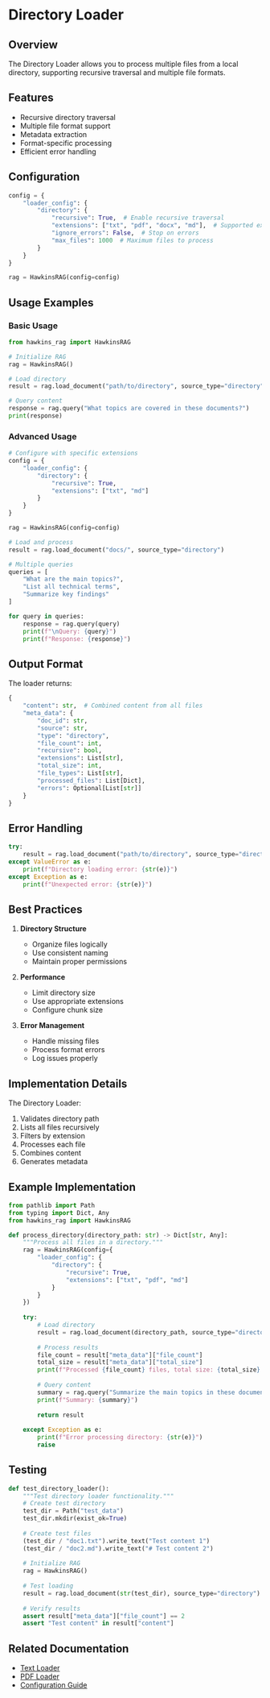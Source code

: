 # Directory Loader

## Overview
The Directory Loader allows you to process multiple files from a local directory, supporting recursive traversal and multiple file formats.

## Features
- Recursive directory traversal
- Multiple file format support
- Metadata extraction
- Format-specific processing
- Efficient error handling

## Configuration

```python
config = {
    "loader_config": {
        "directory": {
            "recursive": True,  # Enable recursive traversal
            "extensions": ["txt", "pdf", "docx", "md"],  # Supported extensions
            "ignore_errors": False,  # Stop on errors
            "max_files": 1000  # Maximum files to process
        }
    }
}

rag = HawkinsRAG(config=config)
```

## Usage Examples

### Basic Usage
```python
from hawkins_rag import HawkinsRAG

# Initialize RAG
rag = HawkinsRAG()

# Load directory
result = rag.load_document("path/to/directory", source_type="directory")

# Query content
response = rag.query("What topics are covered in these documents?")
print(response)
```

### Advanced Usage
```python
# Configure with specific extensions
config = {
    "loader_config": {
        "directory": {
            "recursive": True,
            "extensions": ["txt", "md"]
        }
    }
}

rag = HawkinsRAG(config=config)

# Load and process
result = rag.load_document("docs/", source_type="directory")

# Multiple queries
queries = [
    "What are the main topics?",
    "List all technical terms",
    "Summarize key findings"
]

for query in queries:
    response = rag.query(query)
    print(f"\nQuery: {query}")
    print(f"Response: {response}")
```

## Output Format

The loader returns:
```python
{
    "content": str,  # Combined content from all files
    "meta_data": {
        "doc_id": str,
        "source": str,
        "type": "directory",
        "file_count": int,
        "recursive": bool,
        "extensions": List[str],
        "total_size": int,
        "file_types": List[str],
        "processed_files": List[Dict],
        "errors": Optional[List[str]]
    }
}
```

## Error Handling

```python
try:
    result = rag.load_document("path/to/directory", source_type="directory")
except ValueError as e:
    print(f"Directory loading error: {str(e)}")
except Exception as e:
    print(f"Unexpected error: {str(e)}")
```

## Best Practices

1. **Directory Structure**
   - Organize files logically
   - Use consistent naming
   - Maintain proper permissions

2. **Performance**
   - Limit directory size
   - Use appropriate extensions
   - Configure chunk size

3. **Error Management**
   - Handle missing files
   - Process format errors
   - Log issues properly

## Implementation Details

The Directory Loader:
1. Validates directory path
2. Lists all files recursively
3. Filters by extension
4. Processes each file
5. Combines content
6. Generates metadata

## Example Implementation

```python
from pathlib import Path
from typing import Dict, Any
from hawkins_rag import HawkinsRAG

def process_directory(directory_path: str) -> Dict[str, Any]:
    """Process all files in a directory."""
    rag = HawkinsRAG(config={
        "loader_config": {
            "directory": {
                "recursive": True,
                "extensions": ["txt", "pdf", "md"]
            }
        }
    })
    
    try:
        # Load directory
        result = rag.load_document(directory_path, source_type="directory")
        
        # Process results
        file_count = result["meta_data"]["file_count"]
        total_size = result["meta_data"]["total_size"]
        print(f"Processed {file_count} files, total size: {total_size} bytes")
        
        # Query content
        summary = rag.query("Summarize the main topics in these documents")
        print(f"Summary: {summary}")
        
        return result
        
    except Exception as e:
        print(f"Error processing directory: {str(e)}")
        raise
```

## Testing

```python
def test_directory_loader():
    """Test directory loader functionality."""
    # Create test directory
    test_dir = Path("test_data")
    test_dir.mkdir(exist_ok=True)
    
    # Create test files
    (test_dir / "doc1.txt").write_text("Test content 1")
    (test_dir / "doc2.md").write_text("# Test content 2")
    
    # Initialize RAG
    rag = HawkinsRAG()
    
    # Test loading
    result = rag.load_document(str(test_dir), source_type="directory")
    
    # Verify results
    assert result["meta_data"]["file_count"] == 2
    assert "Test content" in result["content"]
```

## Related Documentation
- [Text Loader](./text_loader.md)
- [PDF Loader](./pdf_loader.md)
- [Configuration Guide](../configuration.md)
